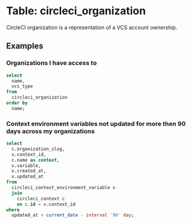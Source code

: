 # Table: circleci_organization

CircleCI organization is a representation of a VCS account ownership.

## Examples

### Organizations I have access to

```sql
select
  name,
  vcs_type
from
  circleci_organization
order by
  name;
```

### Context environment variables not updated for more then 90 days across my organizations

```sql
select
  c.organization_slug,
  v.context_id,
  c.name as context,
  v.variable,
  v.created_at,
  v.updated_at
from
  circleci_context_environment_variable v
  join
    circleci_context c
    on c.id = v.context_id
where
  updated_at < current_date - interval '90' day;
```
